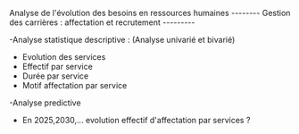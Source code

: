 Analyse de l'évolution des besoins en ressources humaines
-------- Gestion des carrières : affectation et recrutement ---------

-Analyse statistique descriptive : (Analyse univarié et bivarié)
* Evolution des services
* Effectif par service
* Durée par service
* Motif affectation par service

-Analyse predictive
* En 2025,2030,... evolution effectif d'affectation par services ?